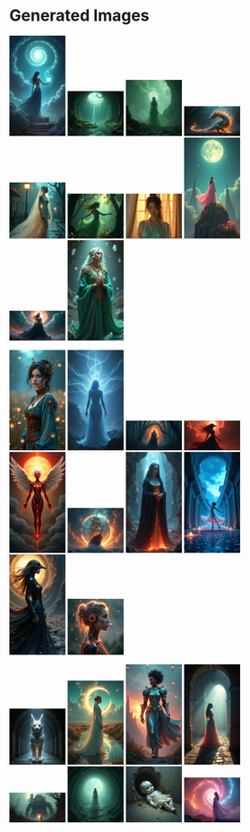 # Generated Images



<img src="2025_07_28_01.png" width="100"/> <img src="2025_07_28_02.png" width="100"/> <img src="2025_07_28_03.png" width="100"/> <img src="2025_07_28_04.png" width="100"/> <img src="2025_07_28_05.png" width="100"/> <img src="2025_07_28_06.png" width="100"/> <img src="2025_07_28_07.png" width="100"/> <img src="2025_07_28_08.png" width="100"/> <img src="2025_07_28_09.png" width="100"/> <img src="2025_07_28_10.png" width="100"/>

<img src="2025_07_28_11.png" width="100"/> <img src="2025_07_28_12.png" width="100"/> <img src="2025_07_28_13.png" width="100"/> <img src="2025_07_28_14.png" width="100"/> <img src="2025_07_28_15.png" width="100"/> <img src="2025_07_28_16.png" width="100"/> <img src="2025_07_28_17.png" width="100"/> <img src="2025_07_28_18.png" width="100"/> <img src="2025_07_28_19.png" width="100"/> <img src="2025_07_28_20.png" width="100"/>

<img src="2025_07_28_21.png" width="100"/> <img src="2025_07_28_22.png" width="100"/> <img src="2025_07_28_23.png" width="100"/> <img src="2025_07_28_24.png" width="100"/> <img src="2025_07_28_25.png" width="100"/> <img src="2025_07_28_26.png" width="100"/> <img src="2025_07_28_27.png" width="100"/> <img src="2025_07_28_28.png" width="100"/>
